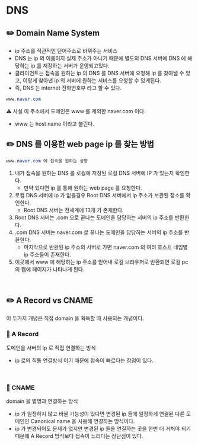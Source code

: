 # DNS

## ✏️ Domain Name System

- ip 주소를 직관적인 단어주소로 바꿔주는 서비스
- DNS 는 ip 의 이름이지 실제 주소가 아니기 때문에 별도의 DNS 서버에 DNS 에 해당하는 ip 를 저장하는 서버가 운영되고있다.
- 클라이언트는 접속을 원하는 ip 의 DNS 를 DNS 서버에 요청해 ip 를 찾아낼 수 있고,
이렇게 찾아낸 ip 의 서버에 원하는 서비스를 요청할 수 있게된다.
- 즉, DNS 는 internet 전화번호부 라고 할 수 있다.

```java
www.naver.com
```

⚠️ 사실 이 주소에서 도메인은 www 를 제외한 naver.com 이다.

- www 는 host name 이라고 불린다.

## ✏️ DNS 를 이용한 web page ip 를 찾는 방법

```java
www.naver.com 에 접속을 원하는 상황
```

1. 내가 접속을 원하는 DNS 를 로컬에 저장된 로컬 DNS 서버에 IP 가 있는지 확인한다.
    - 만약 있다면 ip 를 통해 원하는 web page 를 요청한다.
2. 로컬 DNS 서버에 ip 가 없을경우 Root DNS 서버에서 ip 주소가 보관된 장소를 확인한다.
    - Root DNS 서버는 전세계에 13개 가 존재한다.
3. Root DNS 서버는 .com 으로 끝나는 도메인을 담당하는 서버의 ip 주소를 반환한다.
4. .com DNS 서버는 naver.com 로 끝나는 도메인을 담당하는 서버의 ip 주소를 반환한다.
    - 마지막으로 반환된 ip 주소의 서버로 가면 naver.com 의 여러 호스트 네임별 ip 주소들이 존재한다.
5. 이곳에서 www 에 해당하는 ip 주소를 얻어내 로컬 브라우저로 반환되면 로컬 pc 의 웹에 페이지가 나타나게 된다.

<br>

## ✏️ A Record vs CNAME

이 두가지 개념은 직접 domain 을 획득할 때 사용되는 개념이다.

### 📍 A Record

도메인을 서버의 ip 로 직접 연결하는 방식

- ip 로의 직통 연결방식 이기 때문에 접속이 빠르다는 장점이 있다.

<br>

### 📍 CNAME

domain 을 별명과 연결하는 방식

- ip 가 일정하지 않고 바뀔 가능성이 있다면 변경된 ip 들에 일정하게 연결된 다른 도메인인 Canonical name 을 사용해 연결하는 방식이다.
- ip 가 변경되어도 문제가 없지만 변경된 ip 들을 연결하는 곳을 한번 더 거처야 되기 때문에 A Record 방식보다 접속이 느리다는 장단점이 있다.